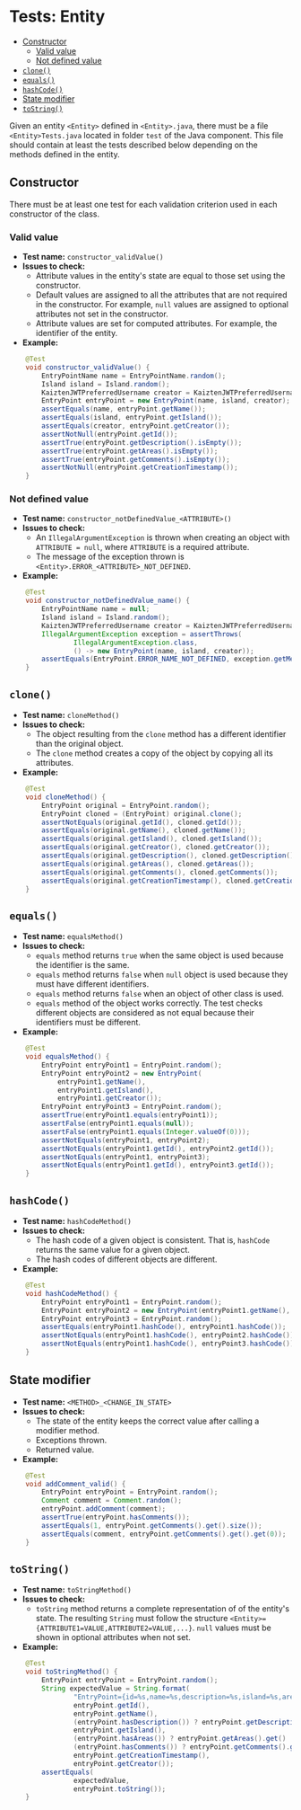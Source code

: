 # Tests: Entity

- [Constructor](#constructor)
  - [Valid value](#valid-value)
  - [Not defined value](#not-defined-value)
- [`clone()`](#clone)
- [`equals()`](#equals)
- [`hashCode()`](#hashcode)
- [State modifier](#state-modifier)
- [`toString()`](#tostring)

Given an entity `<Entity>` defined in `<Entity>.java`, there must be a file `<Entity>Tests.java` located in folder `test` of the Java component. This file should contain at least the tests described below depending on the methods defined in the entity.

## Constructor

There must be at least one test for each validation criterion used in each constructor of the class. 

### Valid value

* **Test name:** `constructor_validValue()`
* **Issues to check:**
  * Attribute values in the entity's state are equal to those set using the constructor.
  * Default values are assigned to all the attributes that are not required in the constructor. For example, `null` values are assigned to optional attributes not set in the constructor.
  * Attribute values are set for computed attributes. For example, the identifier of the entity.
* **Example:**
```java
    @Test
    void constructor_validValue() {
        EntryPointName name = EntryPointName.random();
        Island island = Island.random();
        KaiztenJWTPreferredUsername creator = KaiztenJWTPreferredUsername.random();
        EntryPoint entryPoint = new EntryPoint(name, island, creator);
        assertEquals(name, entryPoint.getName());
        assertEquals(island, entryPoint.getIsland());
        assertEquals(creator, entryPoint.getCreator());
        assertNotNull(entryPoint.getId());
        assertTrue(entryPoint.getDescription().isEmpty());
        assertTrue(entryPoint.getAreas().isEmpty());
        assertTrue(entryPoint.getComments().isEmpty());
        assertNotNull(entryPoint.getCreationTimestamp());
    }
```

### Not defined value

* **Test name:** `constructor_notDefinedValue_<ATTRIBUTE>()` 
* **Issues to check:**
  * An `IllegalArgumentException` is thrown when creating an object with `ATTRIBUTE = null`, where `ATTRIBUTE` is a required attribute.
  * The message of the exception thrown is `<Entity>.ERROR_<ATTRIBUTE>_NOT_DEFINED`.
* **Example:**
```java
    @Test
    void constructor_notDefinedValue_name() {
        EntryPointName name = null;
        Island island = Island.random();
        KaiztenJWTPreferredUsername creator = KaiztenJWTPreferredUsername.random();
        IllegalArgumentException exception = assertThrows(
                IllegalArgumentException.class,
                () -> new EntryPoint(name, island, creator));
        assertEquals(EntryPoint.ERROR_NAME_NOT_DEFINED, exception.getMessage());
    }
```

## `clone()`

* **Test name:** `cloneMethod()`
* **Issues to check:**
  * The object resulting from the `clone` method has a different identifier than the original object.
  * The `clone` method creates a copy of the object by copying all its attributes.
* **Example:**
```java
    @Test
    void cloneMethod() {
        EntryPoint original = EntryPoint.random();
        EntryPoint cloned = (EntryPoint) original.clone();
        assertNotEquals(original.getId(), cloned.getId());
        assertEquals(original.getName(), cloned.getName());
        assertEquals(original.getIsland(), cloned.getIsland());
        assertEquals(original.getCreator(), cloned.getCreator());
        assertEquals(original.getDescription(), cloned.getDescription());
        assertEquals(original.getAreas(), cloned.getAreas());
        assertEquals(original.getComments(), cloned.getComments());
        assertEquals(original.getCreationTimestamp(), cloned.getCreationTimestamp());
    }
```

## `equals()`

* **Test name:** `equalsMethod()`
* **Issues to check:**
  * `equals` method returns `true` when the same object is used because the identifier is the same.
  * `equals` method returns `false` when `null` object is used because they must have different identifiers.
  * `equals` method returns `false` when an object of other class is used.
  * `equals` method of the object works correctly. The test checks different objects are considered as not equal because their identifiers must be different.
* **Example:**
```java
    @Test
    void equalsMethod() {
        EntryPoint entryPoint1 = EntryPoint.random();
        EntryPoint entryPoint2 = new EntryPoint(
            entryPoint1.getName(),
            entryPoint1.getIsland(), 
            entryPoint1.getCreator());
        EntryPoint entryPoint3 = EntryPoint.random();
        assertTrue(entryPoint1.equals(entryPoint1));
        assertFalse(entryPoint1.equals(null));
        assertFalse(entryPoint1.equals(Integer.valueOf(0)));
        assertNotEquals(entryPoint1, entryPoint2);
        assertNotEquals(entryPoint1.getId(), entryPoint2.getId());
        assertNotEquals(entryPoint1, entryPoint3);
        assertNotEquals(entryPoint1.getId(), entryPoint3.getId());
    }
```

## `hashCode()`

* **Test name:** `hashCodeMethod()` 
* **Issues to check:**
  * The hash code of a given object is consistent. That is, `hashCode` returns the same value for a given object.
  * The hash codes of different objects are different.
* **Example:**
```java
    @Test
    void hashCodeMethod() {
        EntryPoint entryPoint1 = EntryPoint.random();
        EntryPoint entryPoint2 = new EntryPoint(entryPoint1.getName(), entryPoint1.getIsland(), entryPoint1.getCreator());
        EntryPoint entryPoint3 = EntryPoint.random();
        assertEquals(entryPoint1.hashCode(), entryPoint1.hashCode());
        assertNotEquals(entryPoint1.hashCode(), entryPoint2.hashCode());
        assertNotEquals(entryPoint1.hashCode(), entryPoint3.hashCode());
    }
```

## State modifier

* **Test name:** `<METHOD>_<CHANGE_IN_STATE>`
* **Issues to check:**
  * The state of the entity keeps the correct value after calling a modifier method. 
  * Exceptions thrown.
  * Returned value.
* **Example:**
```java
    @Test
    void addComment_valid() {
        EntryPoint entryPoint = EntryPoint.random();
        Comment comment = Comment.random();
        entryPoint.addComment(comment);
        assertTrue(entryPoint.hasComments());
        assertEquals(1, entryPoint.getComments().get().size());
        assertEquals(comment, entryPoint.getComments().get().get(0));
    }
```

## `toString()`

* **Test name:** `toStringMethod()`
* **Issues to check:**
  * `toString` method returns a complete representation of of the entity's state. The resulting `String` must follow the structure `<Entity>={ATTRIBUTE1=VALUE,ATTRIBUTE2=VALUE,...}`. `null` values must be shown in optional attributes when not set.
* **Example:**
```java
    @Test
    void toStringMethod() {
        EntryPoint entryPoint = EntryPoint.random();
        String expectedValue = String.format(
                "EntryPoint={id=%s,name=%s,description=%s,island=%s,areas=%s,comments=%s,creationTimestamp=%s,creator=%s}",
                entryPoint.getId(),
                entryPoint.getName(),
                (entryPoint.hasDescription()) ? entryPoint.getDescription().get() : null,
                entryPoint.getIsland(),
                (entryPoint.hasAreas()) ? entryPoint.getAreas().get() : null,
                (entryPoint.hasComments()) ? entryPoint.getComments().get() : null,
                entryPoint.getCreationTimestamp(),
                entryPoint.getCreator());
        assertEquals(
                expectedValue,
                entryPoint.toString());
    }
```
